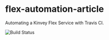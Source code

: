 # flex-automation-article
Automating a Kinvey Flex Service with Travis CI.

![Build Status](https://travis-ci.org/bilger-progress/flex-automation-article.svg?branch=master)